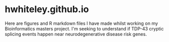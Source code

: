 # hwhiteley.github.io
Here are figures and R markdown files I have made whilst working on my Bioinformatics masters project. I'm seeking to understand if TDP-43 cryptic splicing events happen near neurodegenerative disease risk genes.

